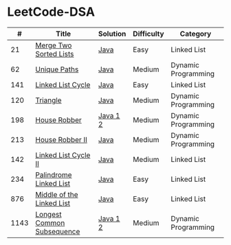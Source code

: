 # LeetCode-DSA

| # | Title | Solution | Difficulty | Category |
|----------------|-----------------|-------------|----------------|--------------|
|21|[Merge Two Sorted Lists](https://leetcode.com/problems/merge-two-sorted-lists/)|[Java](./LinkedList/merge-two-sorted-lists_21/Solution.java)|Easy|Linked List|
|62|[Unique Paths](https://leetcode.com/problems/unique-paths/)|[Java](./DP/unique-paths_62/Solution.java)|Medium|Dynamic Programming|
|141|[Linked List Cycle](https://leetcode.com/problems/linked-list-cycle/)|[Java](./LinkedList/linked-list-cycle_141/Solution.java)|Easy|Linked List|
|120|[Triangle](https://leetcode.com/problems/triangle/)|[Java](./DP/triangle_120/Solution.java)|Medium|Dynamic Programming|
|198|[House Robber](https://leetcode.com/problems/house-robber/)|[Java 1](./DP/house-robber_198/Solution.java) [2](./DP/house-robber_198/Solution2.java)|Medium|Dynamic Programming|
|213|[House Robber II](https://leetcode.com/problems/house-robber-ii/)|[Java](./DP/house-robber-ii_213/Solution.java)|Medium|Dynamic Programming|
|142|[Linked List Cycle II](https://leetcode.com/problems/linked-list-cycle-ii/)|[Java](./LinkedList/linked-list-cycle-ii_142/Solution.java)|Medium|Linked List|
|234|[Palindrome Linked List](https://leetcode.com/problems/palindrome-linked-list/)|[Java](./LinkedList/palindrome-linked-list_234/Solution.java)|Easy|Linked List|
|876|[Middle of the Linked List](https://leetcode.com/problems/middle-of-the-linked-list/)|[Java](./LinkedList/middle-of-the-linked-list_876/Solution.java)|Easy|Linked List|
|1143|[Longest Common Subsequence](https://leetcode.com/problems/longest-common-subsequence/)|[Java 1](./DP/longest-common-subsequence_1143/Solution.java) [2](./DP/longest-common-subsequence_1143/Solution2.java)|Medium|Dynamic Programming|
